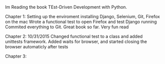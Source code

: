 Im Reading the book TEst-Driven Development with Python.

Chapter 1:
	Setting up the enviroment
	installing Django, Selenium, Git, Firefox on the mac
	Wrote a functional test to open Firefox and test Django running
	Commited everything to Git.
	Great book so far. Very fun read

Chapter 2:
    10/31/2015 Changed functional test to a class and added unittests framework. 
    Added waits for browser, and started closing the browser automaticly after tests

Chapter 3:

